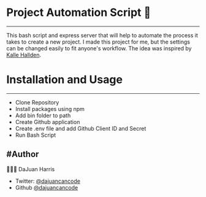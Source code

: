 # Project Automation Script 🚀
---
This bash script and express server that will help to automate the process it takes to create a new project. I made this project for me, but the settings can be changed easily to fit anyone's workflow. The idea was inspired by [Kalle Hallden](https://www.youtube.com/watch?v=7Y8Ppin12r4).

# Installation and Usage
---
- Clone Repository
- Install packages using npm
- Add bin folder to path
- Create Github application 
- Create .env file and add Github Client ID and Secret
- Run Bash Script

#Author
---
👨🏽‍💻 DaJuan Harris

- Twitter: [@dajuancancode](https://twitter.com/DaJuanCanCode)
- Github [@dajuancancode](https://github.com/dajuancancode)
